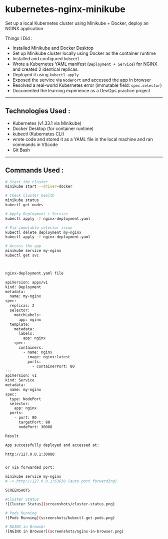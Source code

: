 # kubernetes-nginx-minikube
Set up a local Kubernetes cluster using Minikube + Docker, deploy an NGINX application 

Things I Did :

- Installed Minikube and Docker Desktop
- Set up Minikube cluster locally using Docker as the container runtime
- Installed and configured `kubectl`
- Wrote a Kubernetes YAML manifest (`Deployment + Service`) for NGINX and created 2 identical replicas.
- Deployed it using `kubectl apply`
- Exposed the service via `NodePort` and accessed the app in browser
- Resolved a real-world Kubernetes error (immutable field: `spec.selector`)
- Documented the learning experience as a DevOps practice project

---

##  Technologies Used :

- Kubernetes (v1.33.1 via Minikube)
- Docker Desktop (for container runtime)
- kubectl (Kubernetes CLI)
- wrote code and stored it as a YAML file in the local machine  and ran commands in VScode
- Git Bash 

---

##  Commands Used :

```bash
# Start the cluster
minikube start --driver=docker

# Check cluster health
minikube status
kubectl get nodes

# Apply Deployment + Service
kubectl apply -f nginx-deployment.yaml

# Fix immutable selector issue
kubectl delete deployment my-nginx
kubectl apply -f nginx-deployment.yaml

# Access the app
minikube service my-nginx
kubectl get svc



nginx-deployment.yaml file

apiVersion: apps/v1
kind: Deployment
metadata:
  name: my-nginx
spec:
  replicas: 2
  selector:
    matchLabels:
      app: nginx
  template:
    metadata:
      labels:
        app: nginx
    spec:
      containers:
        - name: nginx
          image: nginx:latest
          ports:
            - containerPort: 80
---
apiVersion: v1
kind: Service
metadata:
  name: my-nginx
spec:
  type: NodePort
  selector:
    app: nginx
  ports:
    - port: 80
      targetPort: 80
      nodePort: 30080

Result

App successfully deployed and accessed at:

http://127.0.0.1:30080


or via forwarded port:

minikube service my-nginx
# -> http://127.0.0.1:63638 (auto port forwarding)

SCREENSHOTS

#Cluster Status
![Cluster Status](screenshots/cluster-status.png)

# Pods Running
![Pods Running](screenshots/kubectl-get-pods.png)

# NGINX in Browser
![NGINX in Browser](screenshots/nginx-in-browser.png)
